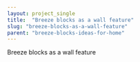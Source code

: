 ```yaml
---
layout: project_single
title:  "Breeze blocks as a wall feature"
slug: "breeze-blocks-as-a-wall-feature"
parent: "breeze-blocks-ideas-for-home"
---
```

Breeze blocks as a wall feature